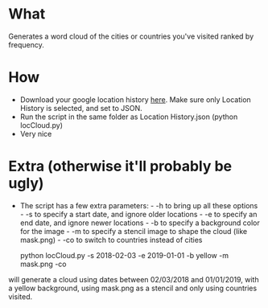 # What

Generates a word cloud of the cities or countries you've visited ranked by frequency.

# How

- Download your google location history [here](https://takeout.google.com/). Make sure only Location History is selected, and set to JSON.
- Run the script in the same folder as Location History.json (python locCloud.py)
- Very nice

# Extra (otherwise it'll probably be ugly)

- The script has a few extra parameters: - -h to bring up all these options - -s to specify a start date, and ignore older locations - -e to specify an end date, and ignore newer locations - -b to specify a background color for the image - -m to specify a stencil image to shape the cloud (like mask.png) - -co to switch to countries instead of cities


     python locCloud.py -s 2018-02-03 -e 2019-01-01 -b yellow -m mask.png -co


will generate a cloud using dates between 02/03/2018 and 01/01/2019, with a yellow background, using mask.png as a stencil and only using countries visited.
